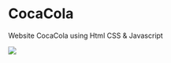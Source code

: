 # CocaCola
Website CocaCola using Html CSS &amp; Javascript 

![](https://github.com/MatheusMdn/CocaColawebsite/blob/main/Cocacola%20Website.gif)
